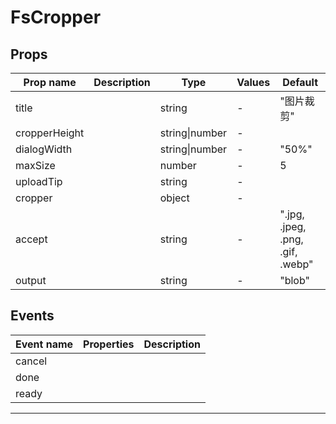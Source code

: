 # FsCropper

## Props

| Prop name     | Description | Type           | Values | Default                          |
| ------------- | ----------- | -------------- | ------ | -------------------------------- |
| title         |             | string         | -      | "图片裁剪"                       |
| cropperHeight |             | string\|number | -      |                                  |
| dialogWidth   |             | string\|number | -      | "50%"                            |
| maxSize       |             | number         | -      | 5                                |
| uploadTip     |             | string         | -      |                                  |
| cropper       |             | object         | -      |                                  |
| accept        |             | string         | -      | ".jpg, .jpeg, .png, .gif, .webp" |
| output        |             | string         | -      | "blob"                           |

## Events

| Event name | Properties | Description |
| ---------- | ---------- | ----------- |
| cancel     |            |
| done       |            |
| ready      |            |

---
